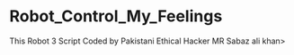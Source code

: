 # Robot_Control_My_Feelings
This Robot 3 Script Coded by Pakistani Ethical Hacker MR Sabaz ali khan>
